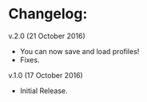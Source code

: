 # Changelog:

v.2.0 (21 October 2016)
* You can now save and load profiles!
* Fixes.

v.1.0 (17 October 2016)
* Initial Release.